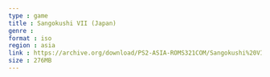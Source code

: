 ```yaml
---
type : game
title : Sangokushi VII (Japan)
genre : 
format : iso
region : asia
link : https://archive.org/download/PS2-ASIA-ROMS321COM/Sangokushi%20VII%20%28Japan%29.7z
size : 276MB
---
```

